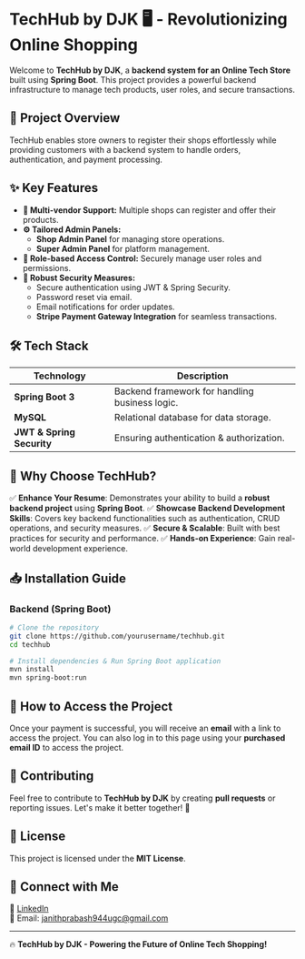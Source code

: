 # TechHub by DJK 🖥️ - Revolutionizing Online Shopping

Welcome to **TechHub by DJK**, a **backend system for an Online Tech Store** built using **Spring Boot**. This project provides a powerful backend infrastructure to manage tech products, user roles, and secure transactions.

## 🚀 Project Overview
TechHub enables store owners to register their shops effortlessly while providing customers with a backend system to handle orders, authentication, and payment processing.

## ✨ Key Features
- **🛒 Multi-vendor Support:** Multiple shops can register and offer their products.
- **⚙️ Tailored Admin Panels:**
  - **Shop Admin Panel** for managing store operations.
  - **Super Admin Panel** for platform management.
- **🔑 Role-based Access Control:** Securely manage user roles and permissions.
- **🔐 Robust Security Measures:**
  - Secure authentication using JWT & Spring Security.
  - Password reset via email.
  - Email notifications for order updates.
  - **Stripe Payment Gateway Integration** for seamless transactions.

## 🛠️ Tech Stack
| Technology | Description |
|------------|-------------|
| **Spring Boot 3** | Backend framework for handling business logic. |
| **MySQL** | Relational database for data storage. |
| **JWT & Spring Security** | Ensuring authentication & authorization. |

## 📌 Why Choose TechHub?
✅ **Enhance Your Resume**: Demonstrates your ability to build a **robust backend project** using **Spring Boot**.
✅ **Showcase Backend Development Skills**: Covers key backend functionalities such as authentication, CRUD operations, and security measures.
✅ **Secure & Scalable**: Built with best practices for security and performance.
✅ **Hands-on Experience**: Gain real-world development experience.

## 📥 Installation Guide
### Backend (Spring Boot)
```bash
# Clone the repository
git clone https://github.com/yourusername/techhub.git
cd techhub

# Install dependencies & Run Spring Boot application
mvn install
mvn spring-boot:run
```

## 📌 How to Access the Project
Once your payment is successful, you will receive an **email** with a link to access the project. You can also log in to this page using your **purchased email ID** to access the project.

## 📌 Contributing
Feel free to contribute to **TechHub by DJK** by creating **pull requests** or reporting issues. Let's make it better together! 🚀

## 📜 License
This project is licensed under the **MIT License**.

## 🤝 Connect with Me
🔗 [LinkedIn](https://www.linkedin.com/in/janithrk/)  
📧 Email: janithprabash944ugc@gmail.com

---

🔥 **TechHub by DJK - Powering the Future of Online Tech Shopping!**
